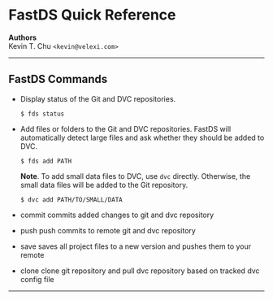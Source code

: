 FastDS Quick Reference
======================

__Authors__  
Kevin T. Chu `<kevin@velexi.com>`

------------------------------------------------------------------------------

## FastDS Commands

* Display status of the Git and DVC repositories.

  ```shell
  $ fds status
  ```

* Add files or folders to the Git and DVC repositories. FastDS will
  automatically detect large files and ask whether they should be added to DVC.

  ```shell
  $ fds add PATH
  ```

  __Note__. To add small data files to DVC, use `dvc` directly. Otherwise,
  the small data files will be added to the Git repository.

  ```shell
  $ dvc add PATH/TO/SMALL/DATA
  ```

* commit              commits added changes to git and dvc repository

* push                push commits to remote git and dvc repository

* save                saves all project files to a new version and pushes
                        them to your remote

* clone               clone git repository and pull dvc repository based on
                        tracked dvc config file

------------------------------------------------------------------------------

